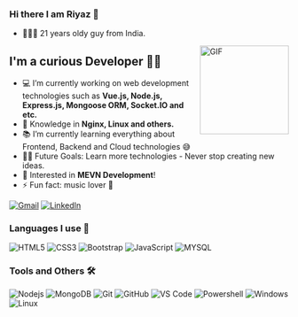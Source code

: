### Hi there I am Riyaz 👋
- 🙋🏻‍♂️ 21 years oldy guy from India.

<img align="right" alt="GIF" height="160px" src="https://media.giphy.com/media/du3J3cXyzhj75IOgvA/giphy.gif" />

## I'm a curious Developer 👨‍💻
- 💻 I’m currently working on web development technologies such as **Vue.js, Node.js, Express.js, Mongoose ORM, Socket.IO and etc.**
- :test_tube: Knowledge in **Nginx, Linux and others.**
- 📚 I’m currently learning everything about Frontend, Backend and Cloud technologies 😅
- 💪🏼 Future Goals: Learn more technologies - Never stop creating new ideas.
- :speech_balloon: Interested in **MEVN Development**!
- ⚡ Fun fact: music lover 🥰

[![Gmail](https://img.shields.io/badge/-GMAIL-D14836?style=for-the-badge&logo=gmail&logoColor=white)](mailto:riyazu1505@gmail.com)
[![LinkedIn](https://img.shields.io/badge/-LINKEDIN-0077B5?style=for-the-badge&logo=linkedin&logoColor=white)](https://www.linkedin.com/in/riyazbasha-m/)

### Languages I use 📑

![HTML5](https://img.shields.io/badge/-HTML5-%23E44D27?style=flat-square&logo=html5&logoColor=ffffff)
![CSS3](https://img.shields.io/badge/-CSS3-%231572B6?style=flat-square&logo=css3)
![Bootstrap](https://img.shields.io/badge/-Bootstrap-563D7C?style=flat-square&logo=Bootstrap)
![JavaScript](https://img.shields.io/badge/-JavaScript-%23F7DF1C?style=flat-square&logo=javascript&logoColor=000000&labelColor=%23F7DF1C&color=%23FFCE5A)
![MYSQL](https://img.shields.io/badge/-MYSQL-grey?style=flat-square&logo=mysql)


### Tools and Others 🛠 

<!-- ![Amazon](https://img.shields.io/badge/-AWS-black?style=flat-square&logo=amazon) -->
<!-- ![jQuery](https://img.shields.io/badge/-jQuery-222222?style=flat&logo=jQuery&logoColor=0769AD) -->
![Nodejs](https://img.shields.io/badge/-Nodejs-339933?style=flat-square&logo=Node.js&logoColor=ffffff)
![MongoDB](https://img.shields.io/badge/-MongoDB-brown?style=flat-square&logo=mongodb)
![Git](https://img.shields.io/badge/-Git-%23F05032?style=flat-square&logo=git&logoColor=%23ffffff)
![GitHub](https://img.shields.io/badge/-GitHub-181717?style=flat-square&logo=github)
![VS Code](http://img.shields.io/badge/-VS%20Code-007ACC?style=flat-square&logo=visual-studio-code&logoColor=ffffff)
![Powershell](http://img.shields.io/badge/-Powershell-5391FE?style=flat-square&logo=powershell&logoColor=ffffff)
![Windows](http://img.shields.io/badge/-Windows-0078D6?style=flat-square&logo=windows&logoColor=ffffff)
![Linux](https://img.shields.io/badge/-Linux-222222?style=flat&logo=linux&logoColor=FCC624)

